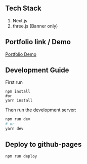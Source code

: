 ## Tech Stack
1. Next.js
2. three.js (Banner only)


## Portfolio link / Demo
[Portfolio Demo](https://gautam-jha.github.io/) 


## Development Guide

First run 
```
npm install 
#or 
yarn install
```

Then run the development server:

```bash
npm run dev
# or
yarn dev
```

## Deploy to github-pages
```
npm run deploy
```

